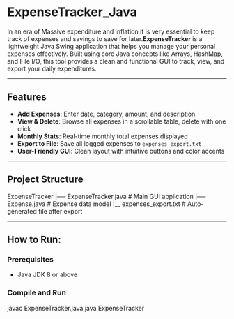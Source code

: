 # ExpenseTracker_Java

In an era of Massive expenditure and inflation,it is very essential to keep track of expenses and savings to save for later.**ExpenseTracker** is a lightweight Java Swing application that helps you manage your personal expenses effectively. Built using core Java concepts like Arrays, HashMap, and File I/O, this tool provides a clean and functional GUI to track, view, and export your daily expenditures.

---

## Features

-  **Add Expenses**: Enter date, category, amount, and description
-  **View & Delete**: Browse all expenses in a scrollable table, delete with one click
-  **Monthly Stats**: Real-time monthly total expenses displayed
-  **Export to File**: Save all logged expenses to `expenses_export.txt`
-  **User-Friendly GUI**: Clean layout with intuitive buttons and color accents

---

## Project Structure

ExpenseTracker
|── ExpenseTracker.java # Main GUI application
|── Expense.java # Expense data model
|__ expenses_export.txt # Auto-generated file after export

---

## How to Run:

### Prerequisites
- Java JDK 8 or above

### Compile and Run
javac ExpenseTracker.java
java ExpenseTracker

